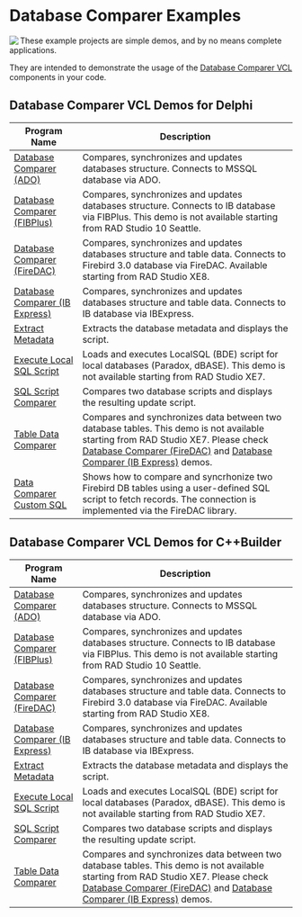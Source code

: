 # Database Comparer Examples

<img align="left" src="https://www.clevercomponents.com/images/dbc72-splash.jpg"/>

These example projects are simple demos, and by no means complete applications.

They are intended to demonstrate the usage of the [Database Comparer VCL](https://www.clevercomponents.com/products/dbcvcl/) components in your code.

## Database Comparer VCL Demos for Delphi

| Program Name | Description |
|---|---|
|[Database Comparer (ADO)](./Delphi/DBComparerDemoADO)|Compares, synchronizes and updates databases structure. Connects to MSSQL database via ADO.|
|[Database Comparer (FIBPlus)](./Delphi/DBComparerDemoFIB)|Compares, synchronizes and updates databases structure. Connects to IB database via FIBPlus. This demo is not available starting from RAD Studio 10 Seattle.|
|[Database Comparer (FireDAC)](./Delphi/DBComparerDemoFireDAC)|Compares, synchronizes and updates databases structure and table data. Connects to Firebird 3.0 database via FireDAC. Available starting from RAD Studio XE8.|
|[Database Comparer (IB Express)](./Delphi/DBComparerDemoIBX)|Compares, synchronizes and updates databases structure and table data. Connects to IB database via IBExpress.|
|[Extract Metadata](./Delphi/ExtractMetadata)|Extracts the database metadata and displays the script.|
|[Execute Local SQL Script](./Delphi/LocalSQLScript)|Loads and executes LocalSQL (BDE) script for local databases (Paradox, dBASE). This demo is not available starting from RAD Studio XE7.|
|[SQL Script Comparer](./Delphi/ScriptComparer)|Compares two database scripts and displays the resulting update script.|
|[Table Data Comparer](./Delphi/TableDataComparer)|Compares and synchronizes data between two database tables. This demo is not available starting from RAD Studio XE7. Please check [Database Comparer (FireDAC)](./Delphi/DBComparerDemoFireDAC) and [Database Comparer (IB Express)](./Delphi/DBComparerDemoIBX) demos.|
|[Data Comparer Custom SQL](./Delphi/DataComparerCustomSQL)|Shows how to compare and syncrhonize two Firebird DB tables using a user-defined SQL script to fetch records. The connection is implemented via the FireDAC library.|

## Database Comparer VCL Demos for C++Builder

| Program Name | Description |
|---|---|
|[Database Comparer (ADO)](./CBuilder/DBComparerDemoADO)|Compares, synchronizes and updates databases structure. Connects to MSSQL database via ADO.|
|[Database Comparer (FIBPlus)](./CBuilder/DBComparerDemoFIB)|Compares, synchronizes and updates databases structure. Connects to IB database via FIBPlus. This demo is not available starting from RAD Studio 10 Seattle.|
|[Database Comparer (FireDAC)](./CBuilder/DBComparerDemoFireDAC)|Compares, synchronizes and updates databases structure and table data. Connects to Firebird 3.0 database via FireDAC. Available starting from RAD Studio XE8.|
|[Database Comparer (IB Express)](./CBuilder/DBComparerDemoIBX)|Compares, synchronizes and updates databases structure and table data. Connects to IB database via IBExpress.|
|[Extract Metadata](./CBuilder/ExtractMetadata)|Extracts the database metadata and displays the script.|
|[Execute Local SQL Script](./CBuilder/LocalSQLScript)|Loads and executes LocalSQL (BDE) script for local databases (Paradox, dBASE). This demo is not available starting from RAD Studio XE7.|
|[SQL Script Comparer](./CBuilder/ScriptComparer)|Compares two database scripts and displays the resulting update script.|
|[Table Data Comparer](./CBuilder/TableDataComparer)|Compares and synchronizes data between two database tables. This demo is not available starting from RAD Studio XE7. Please check [Database Comparer (FireDAC)](./CBuilder/DBComparerDemoFireDAC) and [Database Comparer (IB Express)](./CBuilder/DBComparerDemoIBX) demos.|
